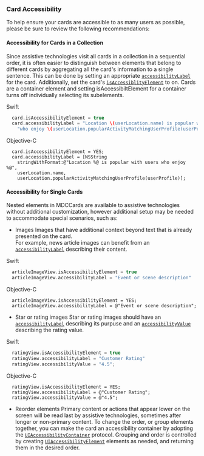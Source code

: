 ### Card Accessibility

To help ensure your cards are accessible to as many users as possible, please be sure to review the following 
recommendations:

#### Accessibility for Cards in a Collection

Since assistive technologies visit all cards in a collection in a sequential order, it is often 
easier to distinguish between elements that belong to different cards by aggregating all the 
card's information to a single sentence.  This can be done by setting an appropriate 
[`accessibilityLabel`](https://developer.apple.com/documentation/uikit/uiaccessibilityelement/1619577-accessibilitylabel) 
for the card. Additionally, set the card's 
[`isAccessiblityElement`](https://developer.apple.com/documentation/objectivec/nsobject/1615141-isaccessibilityelement) 
to on. Cards are a container element and setting isAccessibiltElement for a container turns 
off individually selecting its subelements.

Swift
```swift
  card.isAccessibilityElement = true
  card.accessibilityLabel = "Location \(userLocation.name) is popular with users " +
    "who enjoy \(userLocation.popularActivityMatchingUserProfile(userProfile)."
```

Objective-C
```objc
  card.isAccessibilityElement = YES;
  card.accessibilityLabel = [NSString 
    stringWithFormat:@"Location %@ is popular with users who enjoy %@",  
    userLocation.name, 
    userLocation.popularActivityMatchingUserProfile(userProfile)];
```

#### Accessibility for Single Cards

Nested elements in MDCCards are available to assistive technologies without additional 
customization, however additional setup may be needed to accommodate special scenarios, 
such as:

* Images 
Images that have additional context beyond text that is already presented on the card.  
For example, news article images can benefit from an 
[`accessibilityLabel`](https://developer.apple.com/documentation/uikit/uiaccessibilityelement/1619577-accessibilitylabel) 
describing their content.

Swift
```swift
  articleImageView.isAccessibilityElement = true
  articleImageView.accessibilityLabel = "Event or scene description"
```

Objective-C
```objc
  articleImageView.isAccessibilityElement = YES;
  articleImageView.accessibilityLabel = @"Event or scene description";
```

* Star or rating images
Star or rating images should have an 
[`accessibilityLabel`](https://developer.apple.com/documentation/uikit/uiaccessibilityelement/1619577-accessibilitylabel) 
describing its purpuse and an 
[`accessibilityValue`](https://developer.apple.com/documentation/uikit/uiaccessibilityelement/1619583-accessibilityvalue) 
describing the rating value.

Swift
```swift
  ratingView.isAccessibilityElement = true
  ratingView.accessibilityLabel = "Customer Rating"
  ratingView.accessibilityValue = "4.5";
```

Objective-C
```objc
  ratingView.isAccessibilityElement = YES;
  ratingView.accessibilityLabel = @"Customer Rating";
  ratingView.accessibilityValue = @"4.5";
```

* Reorder elements
Primary content or actions that appear lower on the screen will be read last by assistive 
technologies, sometimes after longer or non-primary content. To change the order, or group 
elements together, you can make the card an accessibility container by adopting the 
[`UIAccessibilityContainer`](https://developer.apple.com/documentation/uikit/accessibility/uiaccessibilitycontainer) 
protocol. Grouping and order is controlled by creating 
[`UIAccessibilityElement`](https://developer.apple.com/documentation/uikit/uiaccessibilityelement) 
elements as needed, and returning them in the desired order. 
